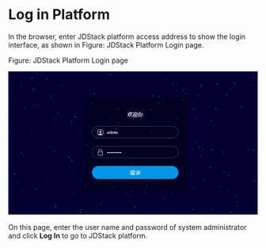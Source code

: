 # Log in Platform

In the browser, enter JDStack platform access address to show the login interface, as shown in Figure: JDStack Platform Login page.

Figure: JDStack Platform Login page

![Logging-In-Platform](../../../../image/JDStack-Agility/Logging-In-Platform.png)                                        

On this page, enter the user name and password of system administrator and click **Log In** to go to JDStack platform.

